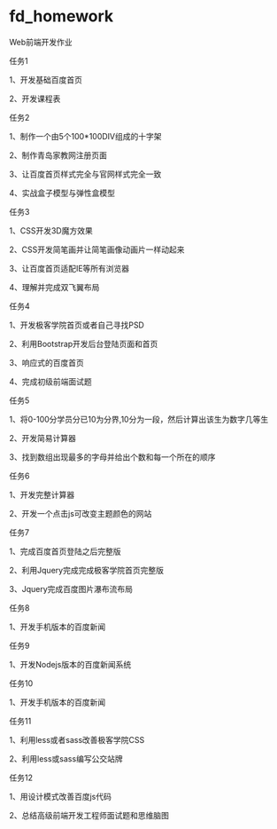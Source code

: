 # fd_homework
Web前端开发作业

任务1

1、开发基础百度首页

2、开发课程表

任务2

1、制作一个由5个100*100DIV组成的十字架

2、制作青岛家教网注册页面

3、让百度首页样式完全与官网样式完全一致

4、实战盒子模型与弹性盒模型

任务3

1、CSS开发3D魔方效果

2、CSS开发简笔画并让简笔画像动画片一样动起来

3、让百度首页适配IE等所有浏览器

4、理解并完成双飞翼布局

任务4

1、开发极客学院首页或者自己寻找PSD

2、利用Bootstrap开发后台登陆页面和首页

3、响应式的百度首页

4、完成初级前端面试题

任务5

1、将0-100分学员分已10为分界,10分为一段，然后计算出该生为数字几等生

2、开发简易计算器

3、找到数组出现最多的字母并给出个数和每一个所在的顺序

任务6

1、开发完整计算器

2、开发一个点击js可改变主题颜色的网站

任务7

1、完成百度首页登陆之后完整版

2、利用Jquery完成完成极客学院首页完整版

3、Jquery完成百度图片瀑布流布局

任务8

1、开发手机版本的百度新闻

任务9

1、开发Nodejs版本的百度新闻系统

任务10

1、开发手机版本的百度新闻

任务11

1、利用less或者sass改善极客学院CSS

2、利用less或sass编写公交站牌

任务12

1、用设计模式改善百度js代码

2、总结高级前端开发工程师面试题和思维脑图
